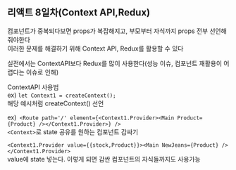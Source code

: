 ## 리액트 8일차(Context API,Redux)  

컴포넌트가 중복되다보면 props가 복잡해지고, 부모부터 자식까지 props 전부 선언해줘야한다  
이러한 문제를 해결하기 위해 Context API, Redux를 활용할 수 있다  

실전에서는 ContextAPI보다 Redux를 많이 사용한다(성능 이슈, 컴포넌트 재활용이 어렵다는 이슈로 인해)  

ContextAPI 사용법  
ex) ```let Context1 = createContext();```  
해당 예시처럼 createContext() 선언  

ex)``` <Route path='/' element={<Context1.Provider><Main Product={Product} /></Context1.Provider>} />```  
```<Context>```로 state 공유를 원하는 컴포넌트 감싸기  

```<Context1.Provider value={{stock,Product}}><Main NewJeans={Product} /></Context1.Provider>```  
value에 state 넣는다. 이렇게 되면 감싼 컴포넌트의 자식들까지도 사용가능




